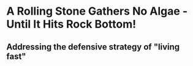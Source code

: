 # A Rolling Stone Gathers No Algae - Until It Hits Rock Bottom!

## Addressing the defensive strategy of "living fast"
